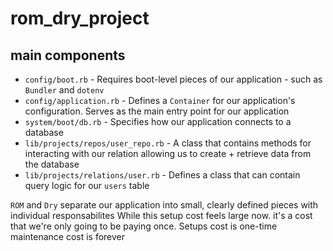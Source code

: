 # rom_dry_project

## main components

- `config/boot.rb` - Requires boot-level pieces of our application - such as `Bundler` and `dotenv`
- `config/application.rb` - Defines a `Container` for our application's configuration. Serves as the main entry point for our application
- `system/boot/db.rb` - Specifies how our application connects to a database
- `lib/projects/repos/user_repo.rb` - A class that contains methods for interacting with our relation allowing us to create + retrieve data from the database
- `lib/projects/relations/user.rb` - Defines a class that can contain query logic for our `users` table 


`ROM` and `Dry` separate our application into small, clearly defined pieces with individual responsabilites 
While this setup cost feels large now. it's a cost that we're only going to be paying once. 
Setups cost is one-time maintenance cost is forever
